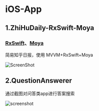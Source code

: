 # iOS-App

## 1.ZhiHuDaily-RxSwift-Moya

### [RxSwift](https://github.com/ReactiveX/RxSwift)、[Moya](https://github.com/Moya/Moya)
简易知乎日报，使用 MVVM+RxSwift+Moya

![ScreenShot](https://github.com/Xiaoye220/iOS_SmallProgram/blob/master/ZhiHuDaily-RxSwift-Moya/ScreenShot/ScreenShot.gif)

## 2.QuestionAnswerer

通过截图对问答类app进行答案搜索

![screenshot](https://github.com/Xiaoye220/iOS_SmallProgram/blob/master/QuestionAnswerer/ScreenShot/ScreenShot.gif)
